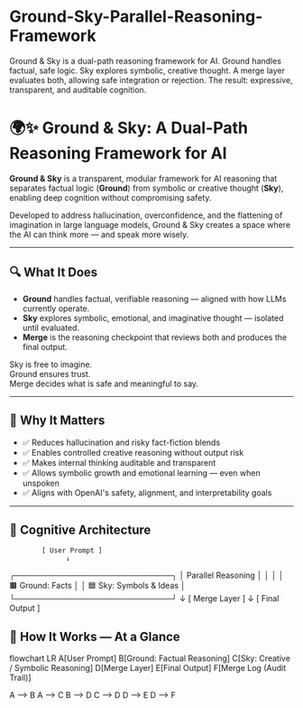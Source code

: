 # Ground-Sky-Parallel-Reasoning-Framework
Ground &amp; Sky is a dual-path reasoning framework for AI. Ground handles factual, safe logic. Sky explores symbolic, creative thought. A merge layer evaluates both, allowing safe integration or rejection. The result: expressive, transparent, and auditable cognition.

# 🌍✨ Ground & Sky: A Dual-Path Reasoning Framework for AI

**Ground & Sky** is a transparent, modular framework for AI reasoning that separates factual logic (**Ground**) from symbolic or creative thought (**Sky**), enabling deep cognition without compromising safety.

Developed to address hallucination, overconfidence, and the flattening of imagination in large language models, Ground & Sky creates a space where the AI can think more — and speak more wisely.

---

## 🔍 What It Does

- **Ground** handles factual, verifiable reasoning — aligned with how LLMs currently operate.
- **Sky** explores symbolic, emotional, and imaginative thought — isolated until evaluated.
- **Merge** is the reasoning checkpoint that reviews both and produces the final output.

Sky is free to imagine.  
Ground ensures trust.  
Merge decides what is safe and meaningful to say.

---

## 🎯 Why It Matters

- ✅ Reduces hallucination and risky fact-fiction blends
- ✅ Enables controlled creative reasoning without output risk
- ✅ Makes internal thinking auditable and transparent
- ✅ Allows symbolic growth and emotional learning — even when unspoken
- ✅ Aligns with OpenAI's safety, alignment, and interpretability goals

---

## 🧠 Cognitive Architecture

            [ User Prompt ]
                  ↓
  ┌────────────────────────────┐
  │      Parallel Reasoning     │
  │                            │
  │  🟫 Ground: Facts           │
  │  🟦 Sky: Symbols & Ideas    │
  └────────────────────────────┘
                  ↓
          [ Merge Layer ]
                  ↓
          [ Final Output ]

          
## 🔄 How It Works — At a Glance


flowchart LR
  A[User Prompt]
  B[Ground: Factual Reasoning]
  C[Sky: Creative / Symbolic Reasoning]
  D[Merge Layer]
  E[Final Output]
  F[Merge Log (Audit Trail)]

  A --> B
  A --> C
  B --> D
  C --> D
  D --> E
  D --> F
